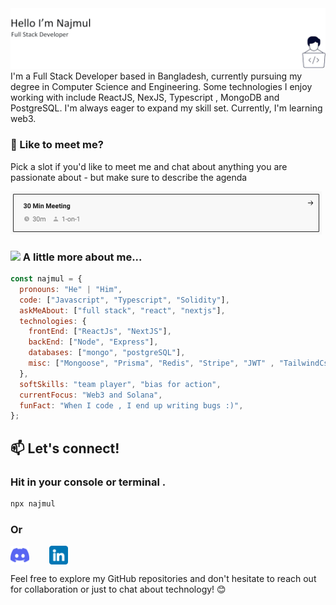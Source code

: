 <img src="https://github.com/Najmul11/Najmul11/blob/main/header.png" alt="banner that says Najmul Hoque - full stack engineer, ">
I'm a Full Stack Developer based in Bangladesh, currently pursuing my degree in Computer Science and Engineering. Some technologies I enjoy working with include ReactJS, NexJS, Typescript , MongoDB and PostgreSQL. I'm always eager to expand my skill set. Currently, I'm learning web3.

### 🧿 Like to meet me?

Pick a slot if you'd like to meet me and chat about anything you are passionate about - but make sure to describe the agenda

<a href="https://calendly.com/najmulbinnurul/30min" target="_blank"><img width="498" alt="meet_link" src="./calendly.png"></a>

### <img src="https://media.giphy.com/media/VgCDAzcKvsR6OM0uWg/giphy.gif" width="50"> A little more about me...

```javascript
const najmul = {
  pronouns: "He" | "Him",
  code: ["Javascript", "Typescript", "Solidity"],
  askMeAbout: ["full stack", "react", "nextjs"],
  technologies: {
    frontEnd: ["ReactJs", "NextJS"],
    backEnd: ["Node", "Express"],
    databases: ["mongo", "postgreSQL"],
    misc: ["Mongoose", "Prisma", "Redis", "Stripe", "JWT" , "TailwindCss", "Antd"],
  },
  softSkills: "team player", "bias for action",
  currentFocus: "Web3 and Solana",
  funFact: "When I code , I end up writing bugs :)",
};
```

## 📫 Let's connect!

### Hit in your console or terminal .

```bash
npx najmul
```

### Or

<a href="https://discord.com/channels/@slise.web3" target="_blank"><img align="center" src="https://github.com/Najmul11/Najmul11/blob/main/icons/discord.png" alt="najmulhoque" height="30" width="30" style="margin-right: 20px" /></a>&nbsp;&nbsp;&nbsp;<a href="https://www.linkedin.com/in/nazpro/" target="_blank"><img align="center" src="https://github.com/Najmul11/Najmul11/blob/main/icons/linkedin.png" alt="najmulhoque" height="30" width="30" /></a>

Feel free to explore my GitHub repositories and don't hesitate to reach out for collaboration or just to chat about technology! 😊

